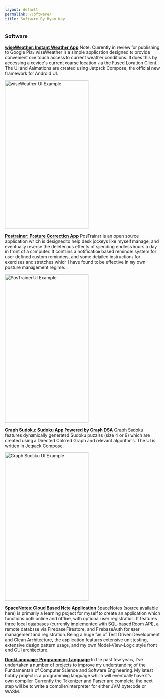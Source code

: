 ```yaml
---
layout: default
permalink: /software/
title: Software By Ryan Kay
---
```


### Software

[**wiseWeather: Instant Weather App**](https://github.com/BracketCove/wiseweather)
Note: Currently in review for publishing to Google Play
wiseWeather is a simple application designed to provide convenient one touch access to current weather conditions. It does this by accessing a device's current coarse location via the Fused Location Client. The UI and Animations are created using Jetpack Compose; the official new framework for Android UI.

<img src="https://bracketcove.github.io/assets/images/day_snowfall.png" alt="wiseWeather UI Example" width="270" height="480"/>

[**Postrainer: Posture Correction App**](https://play.google.com/store/apps/details?id=com.bracketcove.postrainer)
PosTrainer is an open source application which is designed to help desk jockeys like myself manage, and eventually reverse the deleterious effects of spending endless hours a day in front of a computer. It contains a notification based reminder system for user defined custom reminders, and some detailed instructions for exercises and stretches which I have found to be effective in my own posture management regime. 

<img src="https://bracketcove.github.io/assets/images/pos_screen_reminders.jpg" alt="PosTrainer UI Example" width="270" height="480"/>


[**Graph Sudoku: Sudoku App Powered by Graph DSA**](https://play.google.com/store/apps/details?id=com.bracketcove.graphsudoku&hl=en_CA&gl=US)
Graph Sudoku features dynamically generated Sudoku puzzles (size 4 or 9) which are created using a Directed Colored Graph and relevant algorithms. The UI is written in Jetpack Compose. 

<img src="https://bracketcove.github.io/assets/images/android_active_game.png" alt="Graph Sudoku UI Example" width="270" height="480"/>

[**SpaceNotes: Cloud Based Note Application**](https://play.google.com/store/apps/details?id=com.wiseassblog.spacenotes&hl=en)
SpaceNotes (source available here) is primarily a learning project for myself to create an application which functions both online and offline, with optional user registration. It features three local databases (currently implemented with SQL-based Room API), a remote database via Firebase Firestore, and FirebaseAuth for user management and registration. Being a huge fan of Test Driven Development and Clean Architecture, the application features extensive unit testing, extensive design pattern usage, and my own Model-View-Logic style front end GUI architecture. 

[**DonkLanguage: Programming Language**](https://github.com/BracketCove/DonkLanguage)
In the past few years, I’ve undertaken a number of projects to improve my understanding of the Fundamentals of Computer Science and Software Engineering. My latest hobby project is a programming language which will eventually have it’s own compiler. Currently the Tokenizer and Parser are complete; the next step will be to write a compiler/interpreter for either JVM bytecode or WASM.


